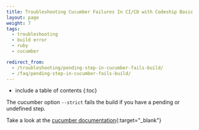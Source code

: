 ```yaml
---
title: Troubleshooting Cucumber Failures In CI/CD with Codeship Basic
layout: page
weight: 7
tags:
  - troubleshooting
  - build error
  - ruby
  - cucumber

redirect_from:
  - /troubleshooting/pending-step-in-cucumber-fails-build/
  - /faq/pending-step-in-cucumber-fails-build/
---
```


* include a table of contents
{:toc}

The cucumber option `--strict` fails the build if you have a pending or undefined step.

Take a look at the [cucumber documentation](https://github.com/cucumber/cucumber/wiki/Step-Definitions){:target="_blank"}
